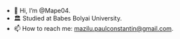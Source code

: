- 👋 Hi, I’m @Mape04.
- 🏛️ Studied at Babes Bolyai University.
- 📫 How to reach me: mazilu.paulconstantin@gmail.com.
